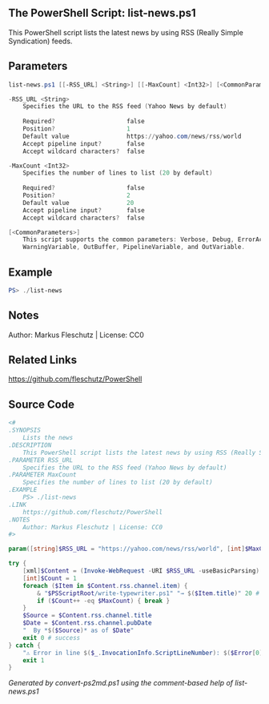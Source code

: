 ## The PowerShell Script: list-news.ps1

This PowerShell script lists the latest news by using RSS (Really Simple Syndication) feeds.

## Parameters
```powershell
list-news.ps1 [[-RSS_URL] <String>] [[-MaxCount] <Int32>] [<CommonParameters>]

-RSS_URL <String>
    Specifies the URL to the RSS feed (Yahoo News by default)
    
    Required?                    false
    Position?                    1
    Default value                https://yahoo.com/news/rss/world
    Accept pipeline input?       false
    Accept wildcard characters?  false

-MaxCount <Int32>
    Specifies the number of lines to list (20 by default)
    
    Required?                    false
    Position?                    2
    Default value                20
    Accept pipeline input?       false
    Accept wildcard characters?  false

[<CommonParameters>]
    This script supports the common parameters: Verbose, Debug, ErrorAction, ErrorVariable, WarningAction, 
    WarningVariable, OutBuffer, PipelineVariable, and OutVariable.
```

## Example
```powershell
PS> ./list-news

```

## Notes
Author: Markus Fleschutz | License: CC0

## Related Links
https://github.com/fleschutz/PowerShell

## Source Code
```powershell
<#
.SYNOPSIS
	Lists the news
.DESCRIPTION
	This PowerShell script lists the latest news by using RSS (Really Simple Syndication) feeds.
.PARAMETER RSS_URL
	Specifies the URL to the RSS feed (Yahoo News by default)
.PARAMETER MaxCount
	Specifies the number of lines to list (20 by default)
.EXAMPLE
	PS> ./list-news
.LINK
	https://github.com/fleschutz/PowerShell
.NOTES
	Author: Markus Fleschutz | License: CC0
#>

param([string]$RSS_URL = "https://yahoo.com/news/rss/world", [int]$MaxCount = 20)

try {
	[xml]$Content = (Invoke-WebRequest -URI $RSS_URL -useBasicParsing).Content
	[int]$Count = 1
	foreach ($Item in $Content.rss.channel.item) {
		& "$PSScriptRoot/write-typewriter.ps1" "→ $($Item.title)" 20 # ms speed
		if ($Count++ -eq $MaxCount) { break }
	}
	$Source = $Content.rss.channel.title
	$Date = $Content.rss.channel.pubDate
	"  By *$($Source)* as of $Date"
	exit 0 # success
} catch {
	"⚠️ Error in line $($_.InvocationInfo.ScriptLineNumber): $($Error[0])"
	exit 1
}
```

*Generated by convert-ps2md.ps1 using the comment-based help of list-news.ps1*
